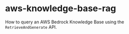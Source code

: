 # aws-knowledge-base-rag
How to query an AWS Bedrock Knowledge Base using the `RetrieveAndGenerate` API.
